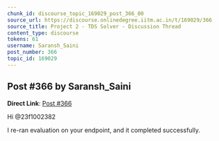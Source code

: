 ```yaml
---
chunk_id: discourse_topic_169029_post_366_00
source_url: https://discourse.onlinedegree.iitm.ac.in/t/169029/366
source_title: Project 2 - TDS Solver - Discussion Thread
content_type: discourse
tokens: 61
username: Saransh_Saini
post_number: 366
topic_id: 169029
---
```


## Post #366 by Saransh_Saini

**Direct Link**: [Post #366](https://discourse.onlinedegree.iitm.ac.in/t/169029/366)

Hi @23f1002382

I re-ran evaluation on your endpoint, and it completed successfully.

